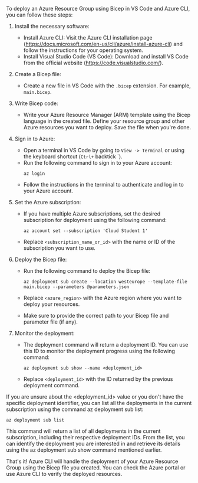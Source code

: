 To deploy an Azure Resource Group using Bicep in VS Code and Azure CLI, you can follow these steps:

1. Install the necessary software:

   - Install Azure CLI: Visit the Azure CLI installation page (https://docs.microsoft.com/en-us/cli/azure/install-azure-cli) and follow the instructions for your operating system.
   - Install Visual Studio Code (VS Code): Download and install VS Code from the official website (https://code.visualstudio.com/).

2. Create a Bicep file:

   - Create a new file in VS Code with the `.bicep` extension. For example, `main.bicep`.

3. Write Bicep code:

   - Write your Azure Resource Manager (ARM) template using the Bicep language in the created file. Define your resource group and other Azure resources you want to deploy. Save the file when you're done.

4. Sign in to Azure:

   - Open a terminal in VS Code by going to `View -> Terminal` or using the keyboard shortcut (`Ctrl+` backtick `).
   - Run the following command to sign in to your Azure account:
     ```
     az login
     ```
   - Follow the instructions in the terminal to authenticate and log in to your Azure account.

5. Set the Azure subscription:

   - If you have multiple Azure subscriptions, set the desired subscription for deployment using the following command:
     ```
     az account set --subscription 'Cloud Student 1'
     ```
   - Replace `<subscription_name_or_id>` with the name or ID of the subscription you want to use.

6. Deploy the Bicep file:

   - Run the following command to deploy the Bicep file:

     ```
     az deployment sub create --location westeurope --template-file main.bicep --parameters @parameters.json
     ```

   - Replace `<azure_region>` with the Azure region where you want to deploy your resources.
   - Make sure to provide the correct path to your Bicep file and parameter file (if any).

7. Monitor the deployment:
   - The deployment command will return a deployment ID. You can use this ID to monitor the deployment progress using the following command:
     ```
     az deployment sub show --name <deployment_id>
     ```
   - Replace `<deployment_id>` with the ID returned by the previous deployment command.

If you are unsure about the <deployment_id> value or you don't have the specific deployment identifier, you can list all the deployments in the current subscription using the command az deployment sub list:

```
az deployment sub list
```

This command will return a list of all deployments in the current subscription, including their respective deployment IDs. From the list, you can identify the deployment you are interested in and retrieve its details using the az deployment sub show command mentioned earlier.

That's it! Azure CLI will handle the deployment of your Azure Resource Group using the Bicep file you created. You can check the Azure portal or use Azure CLI to verify the deployed resources.

<!-- ToDo: Deploying in group -->

<!-- az login
az account set --subscription 'Cloud Student 1'
az group create --name TestRGcloud_project --location westeurope
az deployment group create --resource-group TestRGcloud_project --template-file network.bicep -->
